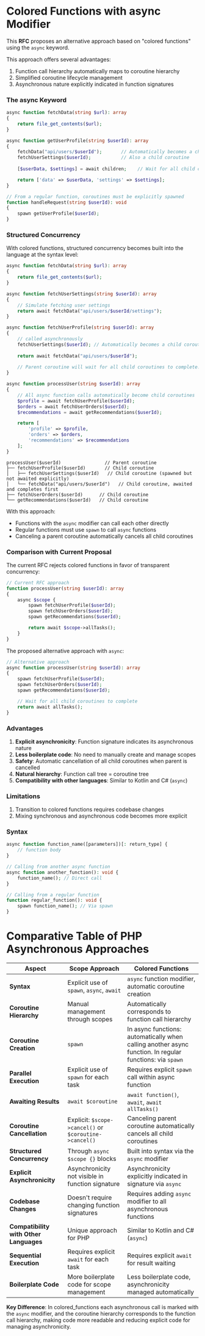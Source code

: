 # Colored Functions with async Modifier

This **RFC** proposes an alternative approach based 
on "colored functions" using the `async` keyword. 

This approach offers several advantages:

1. Function call hierarchy automatically maps to coroutine hierarchy
2. Simplified coroutine lifecycle management
3. Asynchronous nature explicitly indicated in function signatures

### The async Keyword

```php
async function fetchData(string $url): array
{
    return file_get_contents($url);
}

async function getUserProfile(string $userId): array
{
    fetchData("api/users/$userId");       // Automatically becomes a child coroutine
    fetchUserSettings($userId);           // Also a child coroutine
    
    [$userData, $settings] = await children;    // Wait for all child coroutines to complete

    return ['data' => $userData, 'settings' => $settings];
}

// From a regular function, coroutines must be explicitly spawned
function handleRequest(string $userId): void
{
    spawn getUserProfile($userId);
}
```

### Structured Concurrency

With colored functions, structured concurrency becomes built into the language at the syntax level:

```php
async function fetchData(string $url): array
{
    return file_get_contents($url);
}

async function fetchUserSettings(string $userId): array
{
    // Simulate fetching user settings
    return await fetchData("api/users/$userId/settings");
}

async function fetchUserProfile(string $userId): array
{
    // called asynchronously
    fetchUserSettings($userId); // Automatically becomes a child coroutine    
    
    return await fetchData("api/users/$userId");
    
    // Parent coroutine will wait for all child coroutines to complete!
}

async function processUser(string $userId): array
{
    // All async function calls automatically become child coroutines
    $profile = await fetchUserProfile($userId);
    $orders = await fetchUserOrders($userId);
    $recommendations = await getRecommendations($userId);

    return [
        'profile' => $profile,
        'orders' => $orders,
        'recommendations' => $recommendations
    ];
}
```

```text
processUser($userId)                // Parent coroutine
├── fetchUserProfile($userId)       // Child coroutine
│   ├── fetchUserSettings($userId)   // Child coroutine (spawned but not awaited explicitly)
│   └── fetchData("api/users/$userId")   // Child coroutine, awaited and completes first
├── fetchUserOrders($userId)      // Child coroutine
└── getRecommendations($userId)   // Child coroutine
```

With this approach:
- Functions with the `async` modifier can call each other directly
- Regular functions must use `spawn` to call `async` functions
- Canceling a parent coroutine automatically cancels all child coroutines

### Comparison with Current Proposal

The current RFC rejects colored functions in favor of transparent concurrency:

```php
// Current RFC approach
function processUser(string $userId): array
{
    async $scope {
        spawn fetchUserProfile($userId);
        spawn fetchUserOrders($userId);
        spawn getRecommendations($userId);

        return await $scope->allTasks();
    }
}
```

The proposed alternative approach with `async`:

```php
// Alternative approach
async function processUser(string $userId): array
{
    spawn fetchUserProfile($userId);
    spawn fetchUserOrders($userId);
    spawn getRecommendations($userId);

    // Wait for all child coroutines to complete
    return await allTasks(); 
}
```

### Advantages

1. **Explicit asynchronicity**: Function signature indicates its asynchronous nature
2. **Less boilerplate code**: No need to manually create and manage scopes
3. **Safety**: Automatic cancellation of all child coroutines when parent is cancelled
4. **Natural hierarchy**: Function call tree = coroutine tree
5. **Compatibility with other languages**: Similar to Kotlin and C# (`async`)

### Limitations

1. Transition to colored functions requires codebase changes
2. Mixing synchronous and asynchronous code becomes more explicit

### Syntax

```php
async function function_name([parameters])[: return_type] {
    // function body
}

// Calling from another async function
async function another_function(): void {
    function_name(); // Direct call
}

// Calling from a regular function
function regular_function(): void {
    spawn function_name(); // Via spawn
}
```

# Comparative Table of PHP Asynchronous Approaches

| Aspect                                 | Scope Approach                                         | Colored Functions                                                                                        |
|----------------------------------------|--------------------------------------------------------|----------------------------------------------------------------------------------------------------------|
| **Syntax**                             | Explicit use of `spawn`, `async`, `await`              | `async` function modifier, automatic coroutine creation                                                  |
| **Coroutine Hierarchy**                | Manual management through scopes                       | Automatically corresponds to function call hierarchy                                                     |
| **Coroutine Creation**                 | `spawn`                                                | In async functions: automatically when calling another async function. In regular functions: via `spawn` |
| **Parallel Execution**                 | Explicit use of `spawn` for each task                  | Requires explicit `spawn` call within async function                                                     |
| **Awaiting Results**                   | `await $coroutine`                                     | `await function()`, `await`, `await allTasks()`                                                          |
| **Coroutine Cancellation**             | Explicit: `$scope->cancel()` or `$coroutine->cancel()` | Canceling parent coroutine automatically cancels all child coroutines                                    |
| **Structured Concurrency**             | Through `async $scope {}` blocks                       | Built into syntax via the `async` modifier                                                               |
| **Explicit Asynchronicity**            | Asynchronicity not visible in function signature       | Asynchronicity explicitly indicated in signature via `async`                                             |
| **Codebase Changes**                   | Doesn't require changing function signatures           | Requires adding `async` modifier to all asynchronous functions                                           |
| **Compatibility with Other Languages** | Unique approach for PHP                                | Similar to Kotlin and C# (`async`)                                                                       |
| **Sequential Execution**               | Requires explicit `await` for each task                | Requires explicit `await` for result waiting                                                             |
| **Boilerplate Code**                   | More boilerplate code for scope management             | Less boilerplate code, asynchronicity managed automatically                                              |

**Key Difference**: In colored_functions each asynchronous call is marked with the `async` modifier, 
and the coroutine hierarchy corresponds to the function call hierarchy, 
making code more readable and reducing explicit code for managing asynchronicity.
